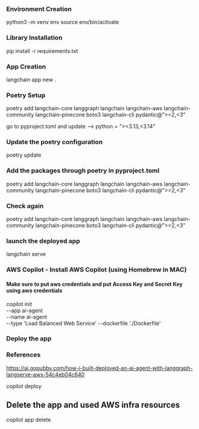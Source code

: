 ### Environment Creation
python3 -m venv env
source env/bin/activate

### Library Installation
pip install -r requirements.txt

### App Creation
langchain app new .

### Poetry Setup
poetry add langchain-core langgraph langchain langchain-aws langchain-community langchain-pinecone boto3 langchain-cli pydantic@">=2,<3"

go to pyproject.toml and update --> python = ">=3.13,<3.14"

### Update the poetry configuration
poetry update

### Add the packages through poetry in pyproject.toml
poetry add langchain-core langgraph langchain langchain-aws langchain-community langchain-pinecone boto3 langchain-cli pydantic@">=2,<3"

### Check again
poetry add langchain-core langgraph langchain langchain-aws langchain-community langchain-pinecone boto3 langchain-cli pydantic@">=2,<3"

### launch the deployed app
langchain serve

### AWS Copilot - Install AWS Copilot (using Homebrew in MAC) 
#### Make sure to put aws credentials and put Access Key and Secret Key using aws credentials
copilot init \
--app ai-agent \
--name ai-agent \
--type 'Load Balanced Web Service' 
--dockerfile './Dockerfile' 

### Deploy the app

### References
https://ai.gopubby.com/how-i-built-deployed-an-ai-agent-with-langgraph-langserve-aws-54c4eb04c640

copilot deploy

## Delete the app and used AWS infra resources
copilot app delete
